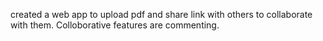 created a web app to upload pdf and share link with others to collaborate with them. Colloborative features are commenting.